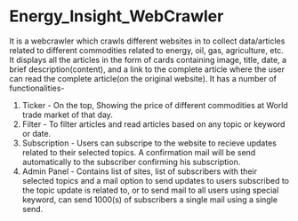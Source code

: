 # Energy_Insight_WebCrawler

It is a webcrawler which crawls different websites in to collect data/articles related to different commodities related to energy, oil, gas, agriculture, etc.
It displays all the articles in the form of cards containing image, title, date, a brief description(content), and a link to the complete article where the user can read the complete article(on the original website).
It has a number of functionalities-
1. Ticker - On the top, Showing the price of different commodities at World trade market of that day.
2. Filter - To filter articles and read articles based on any topic or keyword or date.
3. Subscription - Users can subscripe to the website to recieve updates related to their selected topics. A confirmation mail will be send automatically to the subscriber confirming his subscription.
4. Admin Panel - Contains list of sites, list of subscribers with their selected topics and a mail option to send updates to users subscribed to the topic update is related to, or to send mail to all users using special keyword, can send 1000(s) of subscribers a single mail using a single send.
